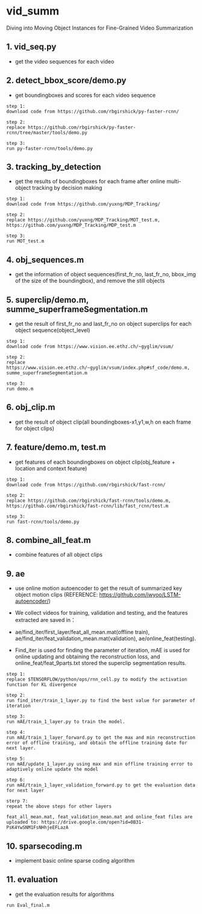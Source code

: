 # vid_summ
Diving into Moving Object Instances for Fine-Grained Video Summarization

## 1. vid_seq.py
   * get the video sequences for each video
    
    
## 2. detect_bbox_score/demo.py
   * get boundingboxes and scores for each video sequence
    
    step 1:
    download code from https://github.com/rbgirshick/py-faster-rcnn/
    
    step 2:
    replace https://github.com/rbgirshick/py-faster-rcnn/tree/master/tools/demo.py
    
    step 3:
    run py-faster-rcnn/tools/demo.py
  
    
## 3. tracking_by_detection
   * get the results of boundingboxes for each frame after online multi-object tracking by decision making
  
    step 1: 
    download code from https://github.com/yuxng/MDP_Tracking/
  
    step 2:
    replace https://github.com/yuxng/MDP_Tracking/MOT_test.m, https://github.com/yuxng/MDP_Tracking/MDP_test.m
    
    step 3:
    run MOT_test.m
    
    
## 4. obj_sequences.m
   * get the information of object sequences(first_fr_no, last_fr_no, bbox_img of the size of the boundingbox), and remove the still objects
    
    
## 5. superclip/demo.m, summe_superframeSegmentation.m
   * get the result of first_fr_no and last_fr_no on object superclips for each object sequence(object_level)
  
    step 1:
    download code from https://www.vision.ee.ethz.ch/~gyglim/vsum/
  
    step 2:
    replace https://www.vision.ee.ethz.ch/~gyglim/vsum/index.php#sf_code/demo.m, summe_superframeSegmentation.m
    
    step 3:
    run demo.m
    
    
## 6. obj_clip.m
   * get the result of object clip(all boundingboxes-x1,y1,w,h on each frame for object clips)
    
    
## 7. feature/demo.m, test.m
   * get features of each boundingboxes on object clip(obj_feature + location and context feature)
  
    step 1:
    download code from https://github.com/rbgirshick/fast-rcnn/
  
    step 2:
    replace https://github.com/rbgirshick/fast-rcnn/tools/demo.m, https://github.com/rbgirshick/fast-rcnn/lib/fast_rcnn/test.m
    
    step 3:
    run fast-rcnn/tools/demo.py
    
    
## 8. combine_all_feat.m
   * combine features of all object clips
    
    
## 9. ae
   * use online motion autoencoder to get the result of summarized key object motion clips (REFERENCE: https://github.com/iwyoo/LSTM-autoencoder/)
   * We collect videos for training, validation and testing, and the features extracted are saved in：
    
   * ae/find_iter/first_layer/feat_all_mean.mat(offline train), ae/find_iter/feat_validation_mean.mat(validation), ae/online_feat(testing).

   * Find_iter is used for finding the parameter of iteration, mAE is used for online updating and obtaining the reconstruction loss, and online_feat/feat_9parts.txt stored the superclip segmentation results.
   
    step 1:
    replace $TENSORFLOW/python/ops/rnn_cell.py to modify the activation function for KL divergence
    
    step 2:
    run find_iter/train_1_layer.py to find the best value for parameter of iteration

    step 3:
    run mAE/train_1_layer.py to train the model.
    
    step 4:
    run mAE/train_1_layer_forward.py to get the max and min reconstruction error of offline training, and obtain the offline training date for next layer.
    
    step 5:
    run mAE/update_1_layer.py using max and min offline training error to adaptively online update the model

    step 6:
    run mAE/train_1_layer_validation_forward.py to get the evaluation data for next layer
    
    sterp 7:
    repeat the above steps for other layers
    
 `
 feat_all_mean.mat, feat_validation_mean.mat and online_feat files are uploaded to: https://drive.google.com/open?id=0B31-PsK4YwSNM1FsNHhjeEFLazA
 `
    
    
## 10. sparsecoding.m
   * implement basic online sparse coding algorithm
   
   
## 11. evaluation
   * get the evaluation results for algorithms
   
    run Eval_final.m
